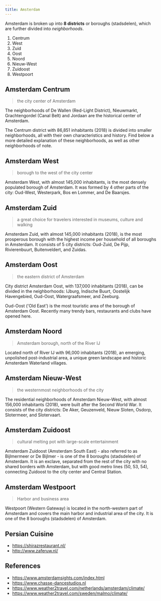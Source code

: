 ```yaml
---
title: Amsterdam
---
```


Amsterdam is broken up into **8 districts** or boroughs (stadsdelen),
which are further divided into _neighborhoods_.

1. Centrum
2. West
3. Zuid
4. Oost
5. Noord
6. Nieuw-West
7. Zuidoost
8. Westpoort

## Amsterdam Centrum

> the city center of Amsterdam

The neighborhoods of De Wallen (Red-Light District), Nieuwmarkt, Grachtengordel (Canal Belt) and
Jordaan are the historical center of Amsterdam.

The Centrum district with 86,851 inhabitants (2018) is divided into smaller neighborhoods,
all with their own characteristics and history. Find below a more detailed explanation of these neighborhoods,
as well as other neighborhoods of note.

## Amsterdam West

> borough to the west of the city center

Amsterdam West, with almost 145,000 inhabitants, is the most densely populated borough of Amsterdam.
It was formed by 4 other parts of the city: Oud-West, Westerpark, Bos en Lommer, and De Baarsjes.

## Amsterdam Zuid

> a great choice for travelers interested in museums, culture and walking

Amsterdam Zuid, with almost 145,000 inhabitants (2018), is the most prosperous borough with the highest income per
household of all boroughs in Amsterdam.
It consists of 5 city districts: Oud-Zuid, De Pijp, Rivierenbuurt, Buitenveldert, and Zuidas.

## Amsterdam Oost

> the eastern district of Amsterdam

City district Amsterdam Oost, with 137,000 inhabitants (2018), can be divided in the neighborhoods:
IJburg, Indische Buurt, Oostelijk Havengebied, Oud-Oost, Watergraafsmeer, and Zeeburg.

Oud-Oost ('Old East') is the most touristic area of the borough of Amsterdam Oost.
Recently many trendy bars, restaurants and clubs have opened here.

## Amsterdam Noord

> Amsterdam borough, north of the River IJ

Located north of River IJ with 96,000 inhabitants (2018), an emerging, unpolished post-industrial area,
a unique green landscape and historic Amsterdam Waterland villages.

## Amsterdam Nieuw-West

> the westernmost neighborhoods of the city

The residential neighborhoods of Amsterdam Nieuw-West, with almost 156,000 inhabitants (2018),
were built after the Second World War. It consists of the city districts:
De Aker, Geuzenveld, Nieuw Sloten, Osdorp, Slotermeer, and Slotervaart.

## Amsterdam Zuidoost

> cultural melting pot with large-scale entertainment

Amsterdam Zuidoost (Amsterdam South East) - also referred to as Bijlmermeer or De Bijlmer -
is one of the 8 boroughs (stadsdelen) of Amsterdam. It is an exclave,
separated from the rest of the city with no shared borders with Amsterdam,
but with good metro lines (50, 53, 54), connecting Zuidoost to the city center and Central Station.

## Amsterdam Westpoort

> Harbor and business area

Westpoort (Western Gateway) is located in the north-western part of Amsterdam and covers the main harbor and
industrial area of the city. It is one of the 8 boroughs (stadsdelen) of Amsterdam.

## Persian Cuisine

- https://shirazrestaurant.nl/
- http://www.zaferuw.nl/

## References

- https://www.amsterdamsights.com/index.html
- https://www.chasse-dancestudios.nl
- https://www.weather2travel.com/netherlands/amsterdam/climate/
- https://www.weather2travel.com/sweden/malmo/climate/
